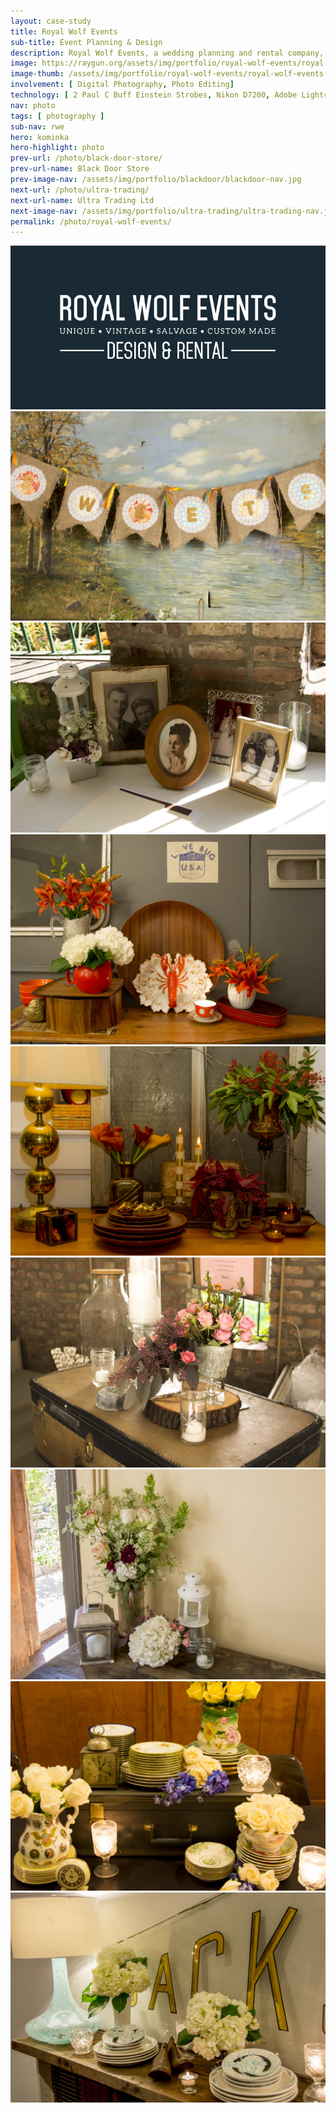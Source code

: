 ```yaml
---
layout: case-study
title: Royal Wolf Events
sub-title: Event Planning & Design
description: Royal Wolf Events, a wedding planning and rental company, needed marketing photography of wedding setups and tablescapes.
image: https://raygun.org/assets/img/portfolio/royal-wolf-events/royal-wolf-events-05.jpg
image-thumb: /assets/img/portfolio/royal-wolf-events/royal-wolf-events-nav.jpg
involvement: [ Digital Photography, Photo Editing]
technology: [ 2 Paul C Buff Einstein Strobes, Nikon D7200, Adobe Lightroom ]
nav: photo
tags: [ photography ]
sub-nav: rwe
hero: kominka
hero-highlight: photo
prev-url: /photo/black-door-store/
prev-url-name: Black Door Store
prev-image-nav: /assets/img/portfolio/blackdoor/blackdoor-nav.jpg
next-url: /photo/ultra-trading/
next-url-name: Ultra Trading Ltd
next-image-nav: /assets/img/portfolio/ultra-trading/ultra-trading-nav.jpg
permalink: /photo/royal-wolf-events/
---
```

<div class="container-fluid highlight halftone rwe">
  <div class="container-fluid">
  <div class="row justify-content-center text-center py-5">
      <div class="col-12">
        <img src="/assets/img/portfolio/royal-wolf-events/royal-wolf-events-logo.png" data-aos="flip-up" data-aos-once="true">
      </div>
    </div>
    <div class="row pt-5">
      <div class="col-md-6 col-sm-12">
        <a href="/assets/img/portfolio/royal-wolf-events/royal-wolf-events-01.jpg" class="glightboxGallery" data-glightbox="zoomable: true;"><img src="/assets/img/portfolio/royal-wolf-events/royal-wolf-events-01.jpg" alt="Royal Wolf Events Photo" class="img-fluid cursor-zoom mb-4" data-aos="fade-up" data-aos-once="true"></a>
        <a href="/assets/img/portfolio/royal-wolf-events/royal-wolf-events-02.jpg" class="glightboxGallery" data-glightbox="zoomable: true;"><img src="/assets/img/portfolio/royal-wolf-events/royal-wolf-events-02.jpg" alt="Royal Wolf Events Photo" class="img-fluid cursor-zoom mb-4" data-aos="fade-up" data-aos-once="true"></a>
        <a href="/assets/img/portfolio/royal-wolf-events/royal-wolf-events-05.jpg" class="glightboxGallery" data-glightbox="zoomable: true;"><img src="/assets/img/portfolio/royal-wolf-events/royal-wolf-events-05.jpg" alt="Royal Wolf Events Photo" class="img-fluid cursor-zoom mb-4" data-aos="fade-up" data-aos-once="true"></a>
        <a href="/assets/img/portfolio/royal-wolf-events/royal-wolf-events-07.jpg" class="glightboxGallery" data-glightbox="zoomable: true;"><img src="/assets/img/portfolio/royal-wolf-events/royal-wolf-events-07.jpg" alt="Royal Wolf Events Photo" class="img-fluid cursor-zoom mb-4" data-aos="fade-up" data-aos-once="true"></a>
      </div>
      <div class="col-md-6 col-sm-12">
       <a href="/assets/img/portfolio/royal-wolf-events/royal-wolf-events-03.jpg" class="glightboxGallery" data-glightbox="zoomable: true;"><img src="/assets/img/portfolio/royal-wolf-events/royal-wolf-events-03.jpg" alt="Royal Wolf Events Photo" class="img-fluid cursor-zoom mb-4" data-aos="fade-up" data-aos-once="true"></a>
        <a href="/assets/img/portfolio/royal-wolf-events/royal-wolf-events-04.jpg" class="glightboxGallery" data-glightbox="zoomable: true;"><img src="/assets/img/portfolio/royal-wolf-events/royal-wolf-events-04.jpg" alt="Royal Wolf Events Photo" class="img-fluid cursor-zoom mb-4" data-aos="fade-up" data-aos-once="true"></a>
        <a href="/assets/img/portfolio/royal-wolf-events/royal-wolf-events-06.jpg" class="glightboxGallery" data-glightbox="zoomable: true;"><img src="/assets/img/portfolio/royal-wolf-events/royal-wolf-events-06.jpg" alt="Royal Wolf Events Photo" class="img-fluid cursor-zoom mb-4" data-aos="fade-up" data-aos-once="true"></a>
        <a href="/assets/img/portfolio/royal-wolf-events/royal-wolf-events-08.jpg" class="glightboxGallery" data-glightbox="zoomable: true;"><img src="/assets/img/portfolio/royal-wolf-events/royal-wolf-events-08.jpg" alt="Royal Wolf Events Photo" class="img-fluid cursor-zoom mb-4" data-aos="fade-up" data-aos-once="true"></a>
      </div>
    </div>
  </div>
</div>